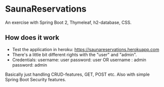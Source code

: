# SaunaReservations
An exercise with Spring Boot 2, Thymeleaf, h2-database, CSS.

## How does it work
- Test the application in heroku:
https://saunareservations.herokuapp.com
- There's a little bit different rights with the "user" and "admin".
- Credentials:
username: user
password: user
OR
username : admin
password: admin

Basically just handling CRUD-features, GET, POST etc.
Also with simple Spring Boot Security features.
